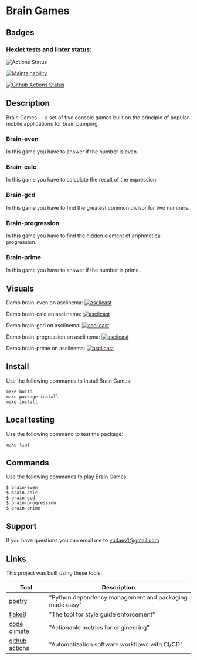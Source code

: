 # Brain Games

## Badges
### Hexlet tests and linter status:
![Actions Status](/workflows/hexlet-check/badge.svg)

[![Maintainability](https://api.codeclimate.com/v1/badges/628a458759276438f32a/maintainability)](https://codeclimate.com/github/sound-round/python-project-lvl1/maintainability)

[![Github Actions Status](https://github.com/sound-round/python-project-lvl1/workflows/linter/badge.svg)](https://github.com/sound-round/python-project-lvl1/actions)

## Description
Brain Games — a set of five console games built on the principle of popular mobile applications for brain pumping.

### Brain-even
In this game you have to answer if the number is even.
### Brain-calc
In this game you have to calculate the result of the expression.
### Brain-gcd   
In this game you have to find the greatest common divisor for two numbers.
### Brain-progression  
In this game you have to find the hidden element of ariphmetical progression.
### Brain-prime 
In this game you have to answer if the number is prime.

## Visuals
Demo brain-even on asciinema: 
[![asciicast](https://asciinema.org/a/l3xUbQ27163foD9fpM5J5Wayq.svg)](https://asciinema.org/a/l3xUbQ27163foD9fpM5J5Wayq)

Demo brain-calc on asciinema:
[![asciicast](https://asciinema.org/a/jSruu0Brays5gPF7bLhr65Sia.svg)](https://asciinema.org/a/jSruu0Brays5gPF7bLhr65Sia)

Demo brain-gcd on asciinema: 
[![asciicast](https://asciinema.org/a/B9Wzg6N3scQrpbmJb5D1cM2Qd.svg)](https://asciinema.org/a/B9Wzg6N3scQrpbmJb5D1cM2Qd)

Demo brain-progression on asciinema:
[![asciicast](https://asciinema.org/a/3aaTBBfNZZ27ywCP6P3PChxzO.svg)](https://asciinema.org/a/3aaTBBfNZZ27ywCP6P3PChxzO)

Demo brain-prime on asciinema: 
[![asciicast](https://asciinema.org/a/6wH9phK3dADwnM6bO73CEbEMz.svg)](https://asciinema.org/a/6wH9phK3dADwnM6bO73CEbEMz)

## Install
Use the following commands to install Brain Games:
```
make build
make package-install
make install
```

## Local testing
Use the following command to test the package:
```
make lint
```

## Commands
Use the following commands to play Brain Games:
```
$ brain-even  
$ brain-calc  
$ brain-gcd   
$ brain-progression  
$ brain-prime 
```

## Support
If you have questions you can email me to yudaev1@gmail.com

## Links
This project was built using these tools:

| Tool                                                                        | Description                                             |
|-----------------------------------------------------------------------------|---------------------------------------------------------|
| [poetry](https://poetry.eustace.io/)                                        | "Python dependency management and packaging made easy"  |
| [flake8](https://flake8.pycqa.org/en/latest/)                               | "The tool for style guide enforcement"                  |
| [code climate](https://codeclimate.com/)                                    | "Actionable metrics for engineering"                    |
| [github actions](https://github.com/features/actions)                       | "Automatization software workflows with  CI/CD"          |
